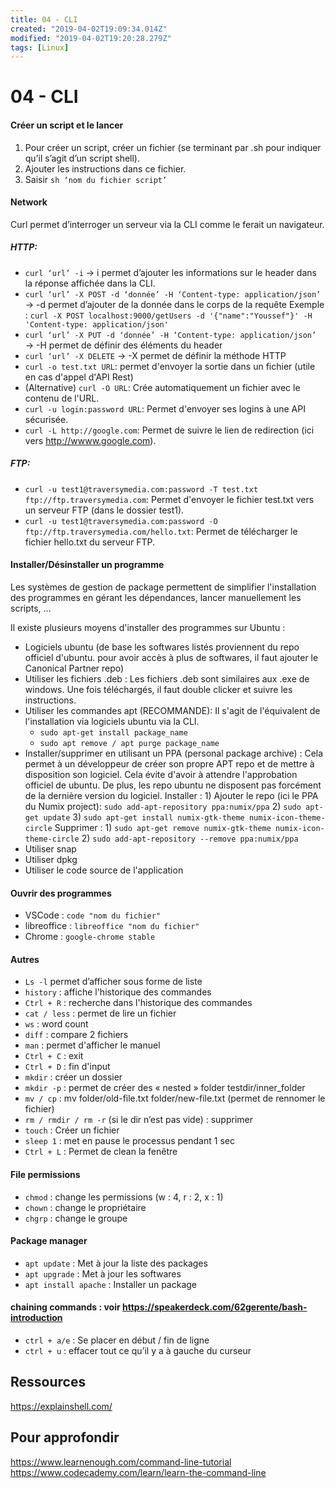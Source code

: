 ```yaml
---
title: 04 - CLI
created: "2019-04-02T19:09:34.014Z"
modified: "2019-04-02T19:20:28.279Z"
tags: [Linux]
---
```


# 04 - CLI

#### Créer un script et le lancer

1. Pour créer un script, créer un fichier (se terminant par .sh pour indiquer qu’il s’agit d’un script shell).
1. Ajouter les instructions dans ce fichier.
1. Saisir `sh ‘nom du fichier script’`

#### Network

Curl permet d’interroger un serveur via la CLI comme le ferait un navigateur.

##### HTTP:

- `curl ‘url’ -i` → i permet d’ajouter les informations sur le header dans la réponse affichée dans la CLI.
- `curl ‘url’ -X POST -d ‘donnée’ -H ‘Content-type: application/json’` → -d permet d’ajouter de la donnée dans le corps de la requête
  Exemple : `curl -X POST localhost:9000/getUsers -d '{"name":"Youssef"}' -H 'Content-type: application/json'`
- `curl ‘url’ -X PUT -d ‘donnée’ -H ‘Content-type: application/json’` → -H permet de définir des éléments du header
- `curl ‘url’ -X DELETE` → -X permet de définir la méthode HTTP
- `curl -o test.txt URL`: permet d'envoyer la sortie dans un fichier (utile en cas d'appel d'API Rest)
- (Alternative) `curl -O URL`: Crée automatiquement un fichier avec le contenu de l'URL.
- `curl -u login:password URL`: Permet d'envoyer ses logins à une API sécurisée.
- `curl -L http://google.com`: Permet de suivre le lien de redirection (ici vers http://wwww.google.com).

##### FTP:

- `curl -u test1@traversymedia.com:password -T test.txt ftp://ftp.traversymedia.com`: Permet d'envoyer le fichier test.txt vers un serveur FTP (dans le dossier test1).
- `curl -u test1@traversymedia.com:password -O ftp://ftp.traversymedia.com/hello.txt`: Permet de télécharger le fichier hello.txt du serveur FTP.

#### Installer/Désinstaller un programme

Les systèmes de gestion de package permettent de simplifier l'installation des programmes en gérant les dépendances, lancer manuellement les scripts, ...

Il existe plusieurs moyens d'installer des programmes sur Ubuntu :

- Logiciels ubuntu (de base les softwares listés proviennent du repo officiel d'ubuntu. pour avoir accès à plus de softwares, il faut ajouter le Canonical Partner repo)
- Utiliser les fichiers .deb :
  Les fichiers .deb sont similaires aux .exe de windows. Une fois téléchargés, il faut double clicker et suivre les instructions.
- Utiliser les commandes apt (RECOMMANDE):
  Il s'agit de l'équivalent de l'installation via logiciels ubuntu via la CLI.
  - `sudo apt-get install package_name`
  - `sudo apt remove / apt purge package_name`
- Installer/supprimer en utilisant un PPA (personal package archive) :
  Cela permet à un développeur de créer son propre APT repo et de mettre à disposition son logiciel. Cela évite d'avoir à attendre l'approbation officiel de ubuntu. De plus, les repo ubuntu ne disposent pas forcément de la dernière version du logiciel.
  Installer : 1) Ajouter le repo (ici le PPA du Numix project): `sudo add-apt-repository ppa:numix/ppa` 2) `sudo apt-get update` 3) `sudo apt-get install numix-gtk-theme numix-icon-theme-circle`
  Supprimer : 1) `sudo apt-get remove numix-gtk-theme numix-icon-theme-circle` 2) `sudo add-apt-repository --remove ppa:numix/ppa`
- Utiliser snap
- Utiliser dpkg
- Utiliser le code source de l'application

#### Ouvrir des programmes

- VSCode : `code "nom du fichier"`
- libreoffice : `libreoffice "nom du fichier"`
- Chrome : `google-chrome stable`

#### Autres

- `Ls -l` permet d’afficher sous forme de liste
- `history` : affiche l'historique des commandes
- `Ctrl + R` : recherche dans l'historique des commandes
- `cat / less` : permet de lire un fichier
- `ws` : word count
- `diff` : compare 2 fichiers
- `man` : permet d'afficher le manuel
- `Ctrl + C` : exit
- `Ctrl + D` : fin d'input
- `mkdir` : créer un dossier
- `mkdir -p` : permet de créer des « nested » folder testdir/inner_folder
- `mv / cp` : mv folder/old-file.txt folder/new-file.txt (permet de rennomer le fichier)
- `rm / rmdir / rm -r` (si le dir n’est pas vide) : supprimer
- `touch` : Créer un fichier
- `sleep 1` : met en pause le processus pendant 1 sec
- `Ctrl + L` : Permet de clean la fenêtre

#### File permissions

- `chmod` : change les permissions (w : 4, r : 2, x : 1)
- `chown` : change le propriétaire
- `chgrp` : change le groupe

#### Package manager

- `apt update` : Met à jour la liste des packages
- `apt upgrade` : Met à jour les softwares
- `apt install apache` : Installer un package

#### chaining commands : voir https://speakerdeck.com/62gerente/bash-introduction

- `ctrl + a/e` : Se placer en début / fin de ligne
- `ctrl + u` : effacer tout ce qu’il y a à gauche du curseur

## Ressources

https://explainshell.com/

## Pour approfondir

https://www.learnenough.com/command-line-tutorial
https://www.codecademy.com/learn/learn-the-command-line
